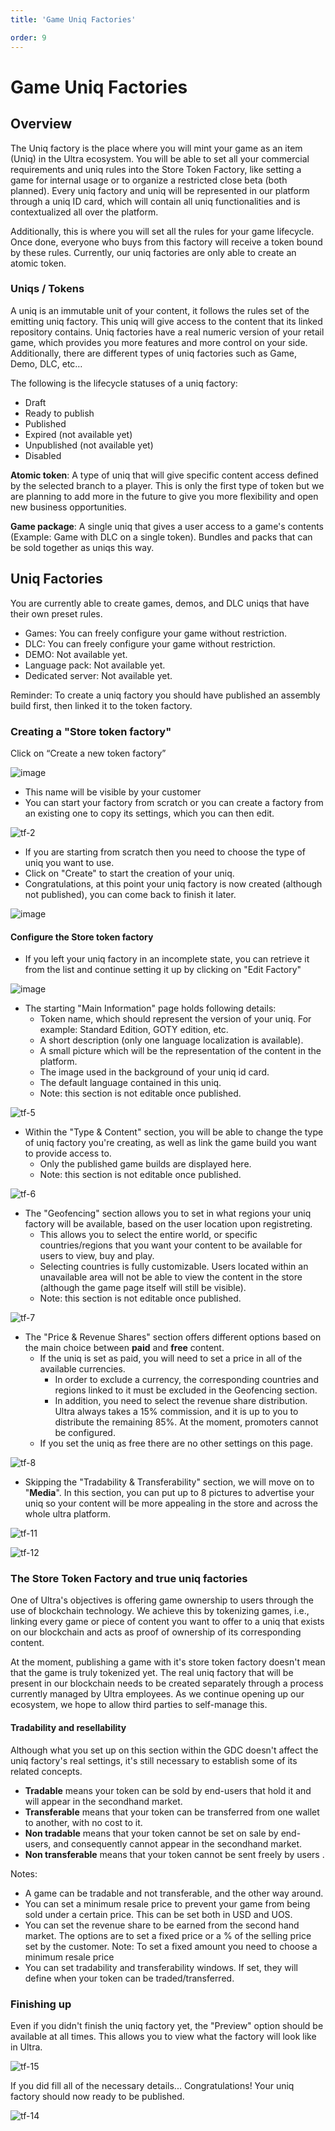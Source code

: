 ```yaml
---
title: 'Game Uniq Factories'

order: 9
---
```


# Game Uniq Factories

## Overview

The Uniq factory is the place where you will mint your game as an item (Uniq) in the Ultra ecosystem. You will be able to set all your commercial requirements and uniq rules into the Store Token Factory, like setting a game for internal usage or to organize a restricted close beta (both planned). Every uniq factory and uniq will be represented in our platform through a uniq ID card, which will contain all uniq functionalities and is contextualized all over the platform.

Additionally, this is where you will set all the rules for your game lifecycle. Once done, everyone who buys from this factory will receive a token bound by these rules. Currently, our uniq factories are only able to create an atomic token.

### Uniqs / Tokens

A uniq is an immutable unit of your content, it follows the rules set of the emitting uniq factory. This uniq will give access to the content that its linked repository contains. Uniq factories have a real numeric version of your retail game, which provides you more features and more control on your side. Additionally, there are different types of uniq factories such as Game, Demo, DLC, etc…

The following is the lifecycle statuses of a uniq factory:
-   Draft
-   Ready to publish
-   Published
-   Expired (not available yet)
-   Unpublished (not available yet)
-   Disabled

**Atomic token**: A type of uniq that will give specific content access defined by the selected branch to a player. This is only the first type of token but we are planning to add more in the future to give you more flexibility and open new business opportunities.

**Game package**: A single uniq that gives a user access to a game's contents (Example: Game with DLC on a single token). Bundles and packs that can be sold together as uniqs this way.

## Uniq Factories

You are currently able to create games, demos, and DLC uniqs that have their own preset rules.

-   Games: You can freely configure your game without restriction.
-   DLC: You can freely configure your game without restriction.
-   DEMO: Not available yet.
-   Language pack: Not available yet.
-   Dedicated server: Not available yet.

Reminder: To create a uniq factory you should have published an assembly build first, then linked it to the token factory.

### Creating a "Store token factory"

Click on “Create a new token factory”

![image](https://github.com/Tomas-Cucit/docs-blockchain/assets/140004349/3a2a5480-ad1b-4bbe-bbc1-e059ca792a7f)

-   This name will be visible by your customer
-   You can start your factory from scratch or you can create a factory from an existing one to copy its settings, which you can then edit.

![tf-2](/images/gdc/tf-2.png)

-   If you are starting from scratch then you need to choose the type of uniq you want to use.
-   Click on "Create" to start the creation of your uniq.
-   Congratulations, at this point your uniq factory is now created (although not published), you can come back to finish it later.

![image](https://github.com/Tomas-Cucit/docs-blockchain/assets/140004349/667e3444-fb9e-43ec-850e-aff0c10f93d3)

#### Configure the Store token factory

-   If you left your uniq factory in an incomplete state, you can retrieve it from the list and continue setting it up by clicking on "Edit Factory"

![image](https://github.com/Tomas-Cucit/docs-blockchain/assets/140004349/113ff0f5-028a-448a-bd00-f13c7698043a)

-   The starting "Main Information" page holds following details:
    -   Token name, which should represent the version of your uniq. For example: Standard Edition, GOTY edition, etc.
    -   A short description (only one language localization is available).
    -   A small picture which will be the representation of the content in the platform.
    -   The image used in the background of your uniq id card.
    -   The default language contained in this uniq.
    -   Note: this section is not editable once published.

![tf-5](/images/gdc/tf-5.png)

-   Within the "Type & Content" section, you will be able to change the type of uniq factory you're creating, as well as link the game build you want to provide access to.
    -   Only the published game builds are displayed here.
    -   Note: this section is not editable once published.

![tf-6](/images/gdc/tf-6.png)

-   The "Geofencing" section allows you to set in what regions your uniq factory will be available, based on the user location upon registreting.
    -   This allows you to select the entire world, or specific countries/regions that you want your content to be available for users to view, buy and play.
    -   Selecting countries is fully customizable. Users located within an unavailable area will not be able to view the content in the store (although the game page itself will still be visible).
    -   Note: this section is not editable once published.

![tf-7](/images/gdc/tf-7.png)

-   The "Price & Revenue Shares" section offers different options based on the main choice between **paid** and **free** content.
    -   If the uniq is set as paid, you will need to set a price in all of the available currencies.
        -   In order to exclude a currency, the corresponding countries and regions linked to it must be excluded in the Geofencing section.
        -   In addition, you need to select the revenue share distribution. Ultra always takes a 15% commission, and it is up to you to distribute the remaining 85%. At the moment, promoters cannot be configured.
    -   If you set the uniq as free there are no other settings on this page.

![tf-8](/images/gdc/tf-8.png)

-   Skipping the "Tradability & Transferability" section, we will move on to "**Media**". In this section, you can put up to 8 pictures to advertise your uniq so your content will be more appealing in the store and across the whole ultra platform.

![tf-11](/images/gdc/tf-11.png)

![tf-12](/images/gdc/tf-12.png)

### The Store Token Factory and true uniq factories

One of Ultra's objectives is offering game ownership to users through the use of blockchain technology. We achieve this by tokenizing games, i.e., linking every game or piece of content you want to offer to a uniq that exists on our blockchain and acts as proof of ownership of its corresponding content.

At the moment, publishing a game with it's store token factory doesn't mean that the game is truly tokenized yet. The real uniq factory that will be present in our blockchain needs to be created separately through a process currently managed by Ultra employees. As we continue opening up our ecosystem, we hope to allow third parties to self-manage this.

#### Tradability and resellability

Although what you set up on this section within the GDC doesn't affect the uniq factory's real settings, it's still necessary to establish some of its related concepts.
-   **Tradable** means your token can be sold by end-users that hold it and will appear in the secondhand market.
-   **Transferable** means that your token can be transferred from one wallet to another, with no cost to it.
-   **Non tradable** means that your token cannot be set on sale by end-users, and consequently cannot appear in the secondhand market.
-   **Non transferable** means that your token cannot be sent freely by users .

Notes:
-   A game can be tradable and not transferable, and the other way around.
-   You can set a minimum resale price to prevent your game from being sold under a certain price. This can be set both in USD and UOS.
-   You can set the revenue share to be earned from the second hand market. The options are to set a fixed price or a % of the selling price set by the customer. Note: To set a fixed amount you need to choose a minimum resale price
-   You can set tradability and transferability windows. If set, they will define when your token can be traded/transferred.

### Finishing up

Even if you didn't finish the uniq factory yet, the "Preview" option should be available at all times. This allows you to view what the factory will look like in Ultra.

![tf-15](/images/gdc/tf-15.png)

If you did fill all of the necessary details... Congratulations! Your uniq factory should now ready to be published.

![tf-14](/images/gdc/tf-14.png)

